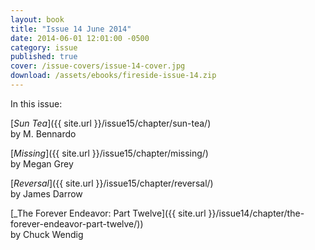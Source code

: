 ```yaml
---
layout: book
title: "Issue 14 June 2014"
date: 2014-06-01 12:01:00 -0500
category: issue
published: true
cover: /issue-covers/issue-14-cover.jpg
download: /assets/ebooks/fireside-issue-14.zip
---
```


In this issue:

[_Sun Tea_]({{ site.url }}/issue15/chapter/sun-tea/)<br/>
by M. Bennardo

[_Missing_]({{ site.url }}/issue15/chapter/missing/)<br/>
by Megan Grey

[_Reversal_]({{ site.url }}/issue15/chapter/reversal/)<br/>
by James Darrow

[_The Forever Endeavor: Part Twelve]({{ site.url }}/issue14/chapter/the-forever-endeavor-part-twelve/))<br/>
by Chuck Wendig
